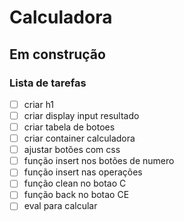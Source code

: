 # Calculadora

## Em construção

### Lista de tarefas

-[ ] criar h1
-[ ] criar display input resultado
-[ ] criar tabela de botoes
-[ ] criar container calculadora
-[ ] ajustar botões com css
-[ ] função insert nos botões de numero
-[ ] função insert nas operações
-[ ] função clean no botao C
-[ ] função back no botao CE
-[ ] eval para calcular
